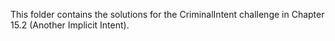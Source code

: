 This folder contains the solutions for the CriminalIntent challenge in Chapter 15.2 (Another Implicit Intent).
